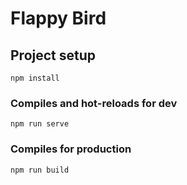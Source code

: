 # Flappy Bird

## Project setup

```
npm install
```

### Compiles and hot-reloads for dev

```
npm run serve
```

### Compiles for production

```
npm run build
```
